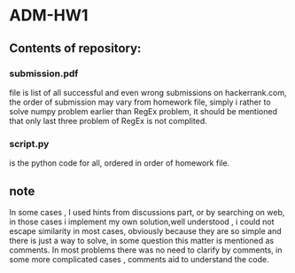# ADM-HW1
## Contents of repository:

 ### submission.pdf 
file is list of all successful and even wrong submissions on hackerrank.com,
the order of submission may vary from homework file, simply i rather to solve numpy problem earlier than RegEx problem, it should be mentioned that 
only last three problem of RegEx is not complited.
### script.py 
is the python code for all, ordered in order of homework file.

## note
In some cases , I used hints from discussions part, or by searching on web, in those cases i implement my own solution,well understood , i could not escape similarity in most cases, obviously because they are so simple and there is just a way to solve, in some question this matter is mentioned as comments.
In most problems there was no need to clarify by comments, in some more complicated cases , comments aid to understand the code.


